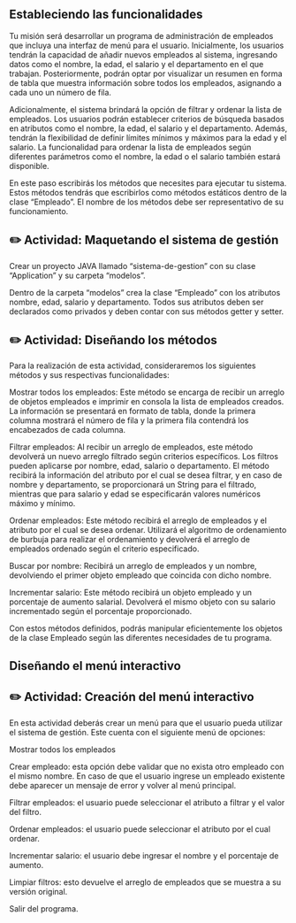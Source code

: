 ## Estableciendo las funcionalidades
Tu misión será desarrollar un programa de administración de empleados que incluya una interfaz de menú para el usuario. Inicialmente, los usuarios tendrán la capacidad de añadir nuevos empleados al sistema, ingresando datos como el nombre, la edad, el salario y el departamento en el que trabajan. Posteriormente, podrán optar por visualizar un resumen en forma de tabla que muestra información sobre todos los empleados, asignando a cada uno un número de fila.

Adicionalmente, el sistema brindará la opción de filtrar y ordenar la lista de empleados. Los usuarios podrán establecer criterios de búsqueda basados en atributos como el nombre, la edad, el salario y el departamento. Además, tendrán la flexibilidad de definir límites mínimos y máximos para la edad y el salario. La funcionalidad para ordenar la lista de empleados según diferentes parámetros como el nombre, la edad o el salario también estará disponible.

En este paso escribirás los métodos que necesites para ejecutar tu sistema. Estos métodos tendrás que escribirlos como métodos estáticos dentro de la clase “Empleado”. El nombre de los métodos debe ser representativo de su funcionamiento. 

## ✏️  Actividad: Maquetando el sistema de gestión 
Crear un proyecto JAVA llamado “sistema-de-gestion” con su clase  “Application” y su carpeta “modelos”.

Dentro de la carpeta “modelos” crea la clase “Empleado” con los atributos nombre, edad, salario y departamento. Todos sus atributos deben ser declarados como privados y deben contar con sus métodos getter y setter. 

## ✏️  Actividad: Diseñando los métodos
Para la realización de esta actividad, consideraremos los siguientes métodos y sus respectivas funcionalidades:

Mostrar todos los empleados: Este método se encarga de recibir un arreglo de objetos empleados e imprimir en consola la lista de empleados creados. La información se presentará en formato de tabla, donde la primera columna mostrará el número de fila y la primera fila contendrá los encabezados de cada columna.

Filtrar empleados: Al recibir un arreglo de empleados, este método devolverá un nuevo arreglo filtrado según criterios específicos. Los filtros pueden aplicarse por nombre, edad, salario o departamento. El método recibirá la información del atributo por el cual se desea filtrar, y en caso de nombre y departamento, se proporcionará un String para el filtrado, mientras que para salario y edad se especificarán valores numéricos máximo y mínimo.

Ordenar empleados: Este método recibirá el arreglo de empleados y el atributo por el cual se desea ordenar. Utilizará el algoritmo de ordenamiento de burbuja para realizar el ordenamiento y devolverá el arreglo de empleados ordenado según el criterio especificado.

Buscar por nombre: Recibirá un arreglo de empleados y un nombre, devolviendo el primer objeto empleado que coincida con dicho nombre.

Incrementar salario: Este método recibirá un objeto empleado y un porcentaje de aumento salarial. Devolverá el mismo objeto con su salario incrementado según el porcentaje proporcionado.

Con estos métodos definidos, podrás manipular eficientemente los objetos de la clase Empleado según las diferentes necesidades de tu programa.

## Diseñando el menú interactivo
## ✏️  Actividad: Creación del menú interactivo
En esta actividad deberás crear un menú para que el usuario pueda utilizar el sistema de gestión. Este cuenta con el siguiente menú de opciones:

Mostrar todos los empleados

Crear empleado: esta opción debe validar que no exista otro empleado con el mismo nombre. En caso de que el usuario ingrese un empleado existente debe aparecer un mensaje de error y volver al menú principal.

Filtrar empleados: el usuario puede seleccionar el atributo a filtrar y el valor del filtro.

Ordenar empleados: el usuario puede seleccionar el atributo por el cual ordenar.

Incrementar salario: el usuario debe ingresar el nombre y el porcentaje de aumento.

Limpiar filtros: esto devuelve el arreglo de empleados que se muestra a su versión original.

Salir del programa.